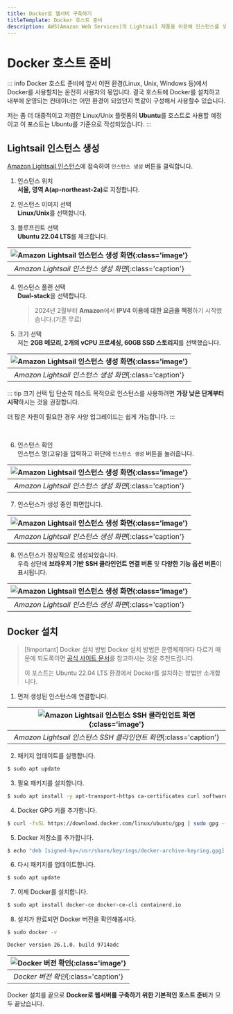 ```yaml
---
title: Docker로 웹서버 구축하기
titleTemplate: Docker 호스트 준비
description: AWS(Amazon Web Services)의 Lightsail 제품을 이용해 인스턴스를 생성하고 도커를 설치합니다.
---
```


# Docker 호스트 준비

::: info Docker 호스트 준비에 앞서
어떤 환경(Linux, Unix, Windows 등)에서 Docker를 사용할지는 온전히 사용자의 몫입니다. 결국 호스트에 Docker를 설치하고 내부에 운영되는 컨테이너는 어떤 환경이 되었던지 똑같이 구성해서 사용할수 있습니다.

저는 좀 더 대중적이고 저렴한 Linux/Unix 플랫폼의 **Ubuntu**를 호스트로 사용할 예정이고 이 포스트는 Ubuntu를 기준으로 작성되었습니다.
:::

## Lightsail 인스턴스 생성

[Amazon Lightsail 인스턴스](https://lightsail.aws.amazon.com/ls/webapp/home/instances)에 접속하여 `인스턴스 생성` 버튼을 클릭합니다.

1. 인스턴스 위치\
   <b>서울, 영역 A(ap-northeast-2a)</b>로 지정합니다.

1. 인스턴스 이미지 선택\
   **Linux/Unix**를 선택합니다.

1. 블루프린트 선택\
   **Ubuntu 22.04 LTS**를 체크합니다.

| ![Amazon Lightsail 인스턴스 생성 화면](./images/host/instance01.webp){:class='image'} |
| :-----------------------------------------------------------------------------------: |
|                _Amazon Lightsail 인스턴스 생성 화면_{:class='caption'}                |

4. 인스턴스 플랜 선택\
   **Dual-stack**을 선택합니다.

   > 2024년 2월부터 **Amazon**에서 **IPV4 이용에 대한 요금을 책정**하기 시작했습니다.(기존 무료)

5. 크기 선택\
   저는 **2GB 메모리, 2개의 vCPU 프로세싱, 60GB SSD 스토리지**를 선택했습니다.

| ![Amazon Lightsail 인스턴스 생성 화면](./images/host/instance02.webp){:class='image'} |
| :-----------------------------------------------------------------------------------: |
|                _Amazon Lightsail 인스턴스 생성 화면_{:class='caption'}                |

::: tip 크기 선택 팁
단순히 테스트 목적으로 인스턴스를 사용하려면 **가장 낮은 단계부터 시작**하시는 것을 권장합니다.

더 많은 자원이 필요한 경우 사양 업그레이드는 쉽게 가능합니다.
:::

<br />

6. 인스턴스 확인\
   인스턴스 명(고유)을 입력하고 하단에 `인스턴스 생성` 버튼을 눌러줍니다.

| ![Amazon Lightsail 인스턴스 생성 화면](./images/host/instance03.webp){:class='image'} |
| :-----------------------------------------------------------------------------------: |
|                _Amazon Lightsail 인스턴스 생성 화면_{:class='caption'}                |

7. 인스턴스가 생성 중인 화면입니다.

| ![Amazon Lightsail 인스턴스 생성 화면](./images/host/instance04.webp){:class='image'} |
| :-----------------------------------------------------------------------------------: |
|                _Amazon Lightsail 인스턴스 생성 화면_{:class='caption'}                |

8. 인스턴스가 정상적으로 생성되었습니다.\
   우측 상단에 **브라우저 기반 SSH 클라인언트 연결 버튼** 및 **다양한 기능 옵션 버튼**이 표시됩니다.

| ![Amazon Lightsail 인스턴스 생성 화면](./images/host/instance05.webp){:class='image'} |
| :-----------------------------------------------------------------------------------: |
|                _Amazon Lightsail 인스턴스 생성 화면_{:class='caption'}                |

## Docker 설치

> [!important] Docker 설치 방법
> Docker 설치 방법은 운영체제마다 다르기 때문에 되도록이면 [공식 사이트 문서](https://docs.docker.com/desktop/)를 참고하시는 것을 추천드립니다.
>
> 이 포스트는 Ubuntu 22.04 LTS 환경에서 Docker를 설치하는 방법만 소개합니다.

1. 먼저 생성된 인스턴스에 연결합니다.

| ![Amazon Lightsail 인스턴스 SSH 클라인언트 화면](./images/host/ssh01.webp){:class='image'} |
| :----------------------------------------------------------------------------------------: |
|             _Amazon Lightsail 인스턴스 SSH 클라인언트 화면_{:class='caption'}              |

2. 패키지 업데이트를 실행합니다.

```sh
$ sudo apt update
```

3. 필요 패키지를 설치합니다.

```sh
$ sudo apt install -y apt-transport-https ca-certificates curl software-properties-common
```

4. Docker GPG 키를 추가합니다.

```sh
$ curl -fsSL https://download.docker.com/linux/ubuntu/gpg | sudo gpg --dearmor -o /usr/share/keyrings/docker-archive-keyring.gpg
```

5. Docker 저장소를 추가합니다.

```sh
$ echo "deb [signed-by=/usr/share/keyrings/docker-archive-keyring.gpg] https://download.docker.com/linux/ubuntu $(lsb_release -cs) stable" | sudo tee /etc/apt/sources.list.d/docker.list > /dev/null
```

6. 다시 패키지를 업데이트합니다.

```sh
$ sudo apt update
```

7. 이제 Docker를 설치합니다.

```sh
$ sudo apt install docker-ce docker-ce-cli containerd.io
```

8. 설치가 완료되면 Docker 버전을 확인해봅시다.

```sh
$ sudo docker -v

Docker version 26.1.0. build 9714adc
```

| ![Docker 버전 확인](./images/host/docker.webp){:class='image'} |
| :------------------------------------------------------------: |
|              _Docker 버전 확인_{:class='caption'}              |

Docker 설치를 끝으로 **Docker로 웹서버를 구축하기 위한 기본적인 호스트 준비**가 모두 끝났습니다.
